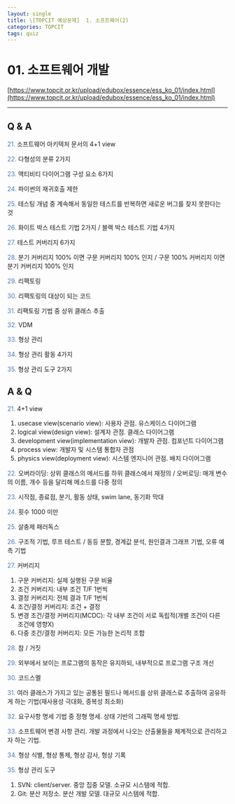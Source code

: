 ```yaml
---
layout: single
title: \[TOPCIT 예상문제]  1. 소프트웨어(2)
categories: TOPCIT
tags: quiz
---
```


# 01. 소프트웨어 개발 

[https://www.topcit.or.kr/upload/edubox/essence/ess_ko_01/index.html](https://www.topcit.or.kr/upload/edubox/essence/ess_ko_01/index.html)

---
## Q & A

<span style="color:#4a7ab9"> 21.</span> 소프트웨어 아키텍처 문서의 4+1 view  

<span style="color:#4a7ab9"> 22.</span> 다형성의 분류 2가지    

<span style="color:#4a7ab9"> 23.</span> 액티비티 다이어그램 구성 요소 6가지    

<span style="color:#4a7ab9"> 24.</span> 파이썬의 재귀호출 제한    

<span style="color:#4a7ab9"> 25.</span> 테스팅 개념 중 계속해서 동일한 테스트를 반복하면 새로운 버그를 찾지 못한다는 것     

<span style="color:#4a7ab9"> 26.</span> 화이트 박스 테스트 기법 2가지 / 블랙 박스 테스트 기법 4가지    

<span style="color:#4a7ab9"> 27.</span> 테스트 커버리지 6가지    

<span style="color:#4a7ab9"> 28.</span> 분기 커버리지 100% 이면 구문 커버리지 100% 인지 / 구문 100% 커버리지 이면 분기 커버리지 100% 인지  

<span style="color:#4a7ab9"> 29.</span> 리팩토링    

<span style="color:#4a7ab9"> 30.</span> 리팩토링의 대상이 되는 코드    

<span style="color:#4a7ab9"> 31.</span> 리팩토링 기법 중 상위 클래스 추출    

<span style="color:#4a7ab9"> 32.</span> VDM    

<span style="color:#4a7ab9"> 33.</span> 형상 관리    

<span style="color:#4a7ab9"> 34.</span> 형상 관리 활동 4가지    

<span style="color:#4a7ab9"> 35.</span> 형상 관리 도구 2가지  

## A & Q

<span style="color:#4a7ab9"> 21.</span> 4+1 view  
1) usecase view(scenario view): 사용자 관점. 유스케이스 다이어그램  
2) logical view(design view): 설계자 관점. 클래스 다이어그램  
3) development view(implementation view): 개발자 관점. 컴포넌트 다이어그램  
4) process view: 개발자 및 시스템 통합자 관점  
5) physics view(deployment view): 시스템 엔지니어 관점. 배치 다이어그램  
  
<span style="color:#4a7ab9"> 22.</span> 오버라이딩: 상위 클래스의 메서드를 하위 클래스에서 재정의 / 오버로딩: 매개 변수의 이름, 개수 등을 달리해 메소드를 다중 정의  
  
<span style="color:#4a7ab9"> 23.</span> 시작점, 종료점, 분기, 활동 상태, swim lane, 동기화 막대    

<span style="color:#4a7ab9"> 24.</span> 횟수 1000 미만  

<span style="color:#4a7ab9"> 25.</span> 살충제 패러독스    

<span style="color:#4a7ab9"> 26.</span> 구조적 기법, 루프 테스트 / 동등 분할, 경계값 분석, 원인결과 그래프 기법, 오류 예측 기법    

<span style="color:#4a7ab9"> 27.</span> 커버리지  
1) 구문 커버리지: 실제 실행된 구문 비율  
2) 조건 커버리지: 내부 조건 T/F 1번씩  
3) 결정 커버리지: 전체 결과 T/F 1번씩  
4) 조건/결정 커버리지: 조건 + 결정  
5) 변경 조건/결정 커버리지(MCDC): 각 내부 조건이 서로 독립적(개별 조건이 다른 조건에 영향X)  
6) 다중 조건/결정 커버리지: 모든 가능한 논리적 조합  
   
<span style="color:#4a7ab9"> 28.</span> 참 / 거짓  

<span style="color:#4a7ab9"> 29.</span> 외부에서 보이는 프로그램의 동작은 유지하되, 내부적으로 프로그램 구조 개선    

<span style="color:#4a7ab9"> 30.</span> 코드스멜  

<span style="color:#4a7ab9"> 31.</span> 여러 클래스가 가지고 있는 공통된 필드나 메서드를 상위 클래스로 추출하여 공유하게 하는 기법(재사용성 극대화, 중복성 최소화)    

<span style="color:#4a7ab9"> 32.</span> 요구사항 명세 기법 중 정형 명세. 상태 기반의 그래픽 명세 방법.  

<span style="color:#4a7ab9"> 33.</span> 소프트웨어 변경 사항 관리. 개발 과정에서 나오는 산출물들을 체계적으로 관리하고자 하는 기법.    

<span style="color:#4a7ab9"> 34.</span> 형상 식별, 형상 통제, 형상 감사, 형상 기록    

<span style="color:#4a7ab9"> 35.</span> 형상 관리 도구  
1) SVN: client/server. 중앙 집중 모델. 소규모 시스템에 적합.  
2) Git: 분산 저장소. 분산 개발 모델. 대규모 시스템에 적합.  
